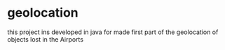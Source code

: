 # geolocation
this project ins developed in java for made first part of the geolocation of objects lost in the Airports
